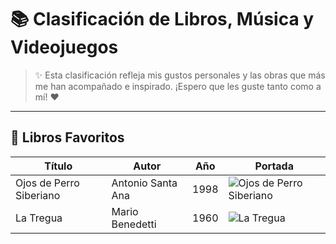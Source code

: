 # 📚 Clasificación de Libros, Música y Videojuegos
> ✨ Esta clasificación refleja mis gustos personales y las obras que más me han acompañado e inspirado. ¡Espero que les guste tanto como a mí! ❤️
---

## 📖 Libros Favoritos

| Título                        | Autor                  | Año | Portada |
| ------------------------------ | ---------------------- | --- | ------- |
| Ojos de Perro Siberiano        | Antonio Santa Ana       | 1998 | ![Ojos de Perro Siberiano](https://upload.wikimedia.org/wikipedia/en/thumb/7/7b/OjosDePerroSiberiano.jpg/220px-OjosDePerroSiberiano.jpg) |
| La Tregua                      | Mario Benedetti         | 1960 | ![La Tregua](https://upload.wikimedia.org/wikipedia/en/thumb/c/cf/LaTregua.jpg/220px-LaTregua.jpg) |
